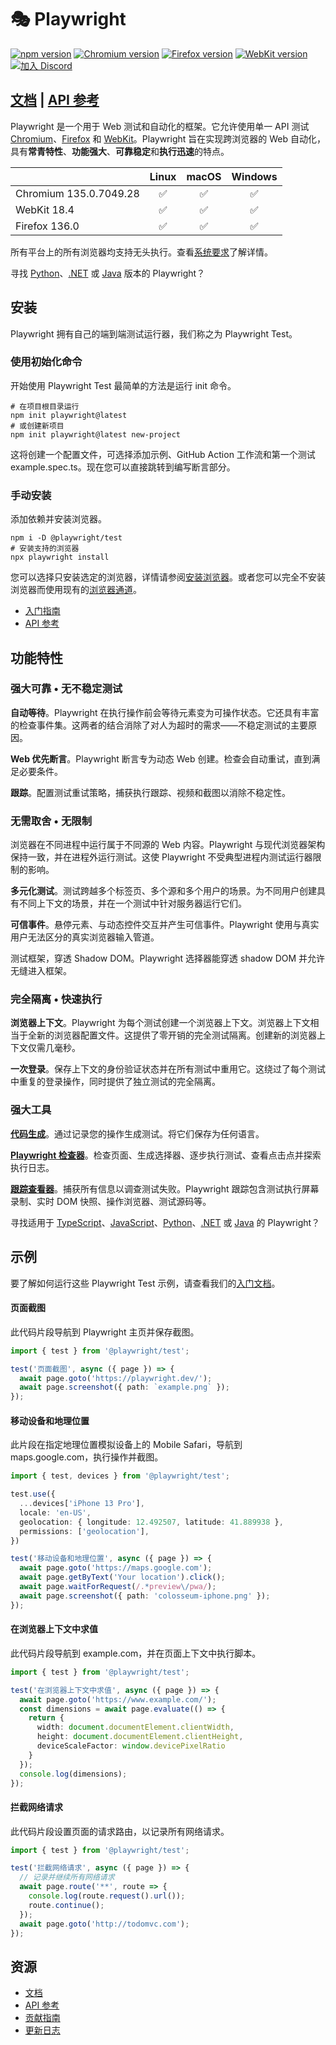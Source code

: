 # 🎭 Playwright

[![npm version](https://img.shields.io/npm/v/playwright.svg)](https://www.npmjs.com/package/playwright) <!-- GEN:chromium-version-badge -->[![Chromium version](https://img.shields.io/badge/chromium-135.0.7049.28-blue.svg?logo=google-chrome)](https://www.chromium.org/Home)<!-- GEN:stop --> <!-- GEN:firefox-version-badge -->[![Firefox version](https://img.shields.io/badge/firefox-136.0-blue.svg?logo=firefoxbrowser)](https://www.mozilla.org/en-US/firefox/new/)<!-- GEN:stop --> <!-- GEN:webkit-version-badge -->[![WebKit version](https://img.shields.io/badge/webkit-18.4-blue.svg?logo=safari)](https://webkit.org/)<!-- GEN:stop --> [![加入 Discord](https://img.shields.io/badge/join-discord-infomational)](https://aka.ms/playwright/discord)

## [文档](https://playwright.dev) | [API 参考](./docs/src.zh/api/class-playwright.md)

Playwright 是一个用于 Web 测试和自动化的框架。它允许使用单一 API 测试 [Chromium](https://www.chromium.org/Home)、[Firefox](https://www.mozilla.org/en-US/firefox/new/) 和 [WebKit](https://webkit.org/)。Playwright 旨在实现跨浏览器的 Web 自动化，具有**常青特性**、**功能强大**、**可靠稳定**和**执行迅速**的特点。

|          | Linux | macOS | Windows |
|   :---   | :---: | :---: | :---:   |
| Chromium <!-- GEN:chromium-version -->135.0.7049.28<!-- GEN:stop --> | :white_check_mark: | :white_check_mark: | :white_check_mark: |
| WebKit <!-- GEN:webkit-version -->18.4<!-- GEN:stop --> | :white_check_mark: | :white_check_mark: | :white_check_mark: |
| Firefox <!-- GEN:firefox-version -->136.0<!-- GEN:stop --> | :white_check_mark: | :white_check_mark: | :white_check_mark: |

所有平台上的所有浏览器均支持无头执行。查看[系统要求](./docs/src.zh/intro.md#system-requirements)了解详情。

寻找 [Python](https://playwright.dev/python/docs/intro)、[.NET](https://playwright.dev/dotnet/docs/intro) 或 [Java](https://playwright.dev/java/docs/intro) 版本的 Playwright？

## 安装

Playwright 拥有自己的端到端测试运行器，我们称之为 Playwright Test。

### 使用初始化命令

开始使用 Playwright Test 最简单的方法是运行 init 命令。

```Shell
# 在项目根目录运行
npm init playwright@latest
# 或创建新项目
npm init playwright@latest new-project
```

这将创建一个配置文件，可选择添加示例、GitHub Action 工作流和第一个测试 example.spec.ts。现在您可以直接跳转到编写断言部分。

### 手动安装

添加依赖并安装浏览器。

```Shell
npm i -D @playwright/test
# 安装支持的浏览器
npx playwright install
```

您可以选择只安装选定的浏览器，详情请参阅[安装浏览器](./docs/src.zh/cli.md#install-browsers)。或者您可以完全不安装浏览器而使用现有的[浏览器通道](./docs/src.zh/browsers.md)。

* [入门指南](./docs/src.zh/intro.md)
* [API 参考](./docs/src.zh/api/class-playwright.md)

## 功能特性

### 强大可靠 • 无不稳定测试

**自动等待**。Playwright 在执行操作前会等待元素变为可操作状态。它还具有丰富的检查事件集。这两者的结合消除了对人为超时的需求——不稳定测试的主要原因。

**Web 优先断言**。Playwright 断言专为动态 Web 创建。检查会自动重试，直到满足必要条件。

**跟踪**。配置测试重试策略，捕获执行跟踪、视频和截图以消除不稳定性。

### 无需取舍 • 无限制

浏览器在不同进程中运行属于不同源的 Web 内容。Playwright 与现代浏览器架构保持一致，并在进程外运行测试。这使 Playwright 不受典型进程内测试运行器限制的影响。

**多元化测试**。测试跨越多个标签页、多个源和多个用户的场景。为不同用户创建具有不同上下文的场景，并在一个测试中针对服务器运行它们。

**可信事件**。悬停元素、与动态控件交互并产生可信事件。Playwright 使用与真实用户无法区分的真实浏览器输入管道。

测试框架，穿透 Shadow DOM。Playwright 选择器能穿透 shadow DOM 并允许无缝进入框架。

### 完全隔离 • 快速执行

**浏览器上下文**。Playwright 为每个测试创建一个浏览器上下文。浏览器上下文相当于全新的浏览器配置文件。这提供了零开销的完全测试隔离。创建新的浏览器上下文仅需几毫秒。

**一次登录**。保存上下文的身份验证状态并在所有测试中重用它。这绕过了每个测试中重复的登录操作，同时提供了独立测试的完全隔离。

### 强大工具

**[代码生成](./docs/src.zh/codegen.md)**。通过记录您的操作生成测试。将它们保存为任何语言。

**[Playwright 检查器](./docs/src.zh/inspector.md)**。检查页面、生成选择器、逐步执行测试、查看点击点并探索执行日志。

**[跟踪查看器](./docs/src.zh/trace-viewer.md)**。捕获所有信息以调查测试失败。Playwright 跟踪包含测试执行屏幕录制、实时 DOM 快照、操作浏览器、测试源码等。

寻找适用于 [TypeScript](./docs/src.zh/intro.md)、[JavaScript](./docs/src.zh/intro.md)、[Python](https://playwright.dev/python/docs/intro)、[.NET](https://playwright.dev/dotnet/docs/intro) 或 [Java](https://playwright.dev/java/docs/intro) 的 Playwright？

## 示例

要了解如何运行这些 Playwright Test 示例，请查看我们的[入门文档](./docs/src.zh/intro.md)。

#### 页面截图

此代码片段导航到 Playwright 主页并保存截图。

```TypeScript
import { test } from '@playwright/test';

test('页面截图', async ({ page }) => {
  await page.goto('https://playwright.dev/');
  await page.screenshot({ path: `example.png` });
});
```

#### 移动设备和地理位置

此片段在指定地理位置模拟设备上的 Mobile Safari，导航到 maps.google.com，执行操作并截图。

```TypeScript
import { test, devices } from '@playwright/test';

test.use({
  ...devices['iPhone 13 Pro'],
  locale: 'en-US',
  geolocation: { longitude: 12.492507, latitude: 41.889938 },
  permissions: ['geolocation'],
})

test('移动设备和地理位置', async ({ page }) => {
  await page.goto('https://maps.google.com');
  await page.getByText('Your location').click();
  await page.waitForRequest(/.*preview\/pwa/);
  await page.screenshot({ path: 'colosseum-iphone.png' });
});
```

#### 在浏览器上下文中求值

此代码片段导航到 example.com，并在页面上下文中执行脚本。

```TypeScript
import { test } from '@playwright/test';

test('在浏览器上下文中求值', async ({ page }) => {
  await page.goto('https://www.example.com/');
  const dimensions = await page.evaluate(() => {
    return {
      width: document.documentElement.clientWidth,
      height: document.documentElement.clientHeight,
      deviceScaleFactor: window.devicePixelRatio
    }
  });
  console.log(dimensions);
});
```

#### 拦截网络请求

此代码片段设置页面的请求路由，以记录所有网络请求。

```TypeScript
import { test } from '@playwright/test';

test('拦截网络请求', async ({ page }) => {
  // 记录并继续所有网络请求
  await page.route('**', route => {
    console.log(route.request().url());
    route.continue();
  });
  await page.goto('http://todomvc.com');
});
```

## 资源

* [文档](https://playwright.dev)
* [API 参考](./docs/src.zh/api/class-playwright.md)
* [贡献指南](CONTRIBUTING.md)
* [更新日志](https://github.com/microsoft/playwright/releases) 